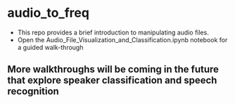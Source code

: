 # audio_to_freq
- This repo provides a brief introduction to manipulating audio files.
- Open the Audio_File_Visualization_and_Classification.ipynb notebook for a guided walk-through

## More walkthroughs will be coming in the future that explore speaker classification and speech recognition
